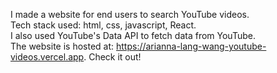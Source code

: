 

I made a website for end users to search YouTube videos. <br/>
Tech stack used: html, css, javascript, React. <br/>
I also used YouTube's Data API to fetch data from YouTube. <br/>
The website is hosted at: https://arianna-lang-wang-youtube-videos.vercel.app. Check it out! <br/>

